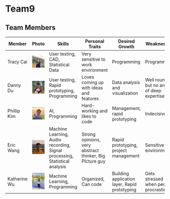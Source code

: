 # Team9

## Team Members
Member | Photo | Skills | Personal Traits | Desired Growth | Weaknesses
--- | --- | --- | --- | --- | ---
Tracy Cai | <img src="./images/tracy.jpg" width="300"> | User testing, CAD, Statistical Data | Very sensitive to work environment | Programming | Programming
Danny Du | <img src="./images/danny.jpg" width="300"> | User testing, Rapid prototyping, Programming | Loves coming up with ideas and features | Data analysis and visualization | Well rounded but no area of deep expertise
Phillip Kim | <img src="./images/phillip.jpg" width="300"> | AI, Programming | Hard-working and likes to code | Management, rapid prototyping | Indecisive
Eric Wang | <img src="./images/eric.jpg" width="300"> | Machine Learning, Audio recording, Signal processing, Statistical analysis | Strong opinions, very abstract thinker, Big PIcture guy | Rapid prototyping, project management | Sensitive to environments
Katherine Wu | <img src="./images/katherine.jpg" width="300"> | Machine Learning, Programming | Organized, Can code | Building application layer, Rapid prototyping | Gets stressed when people procrastinate
